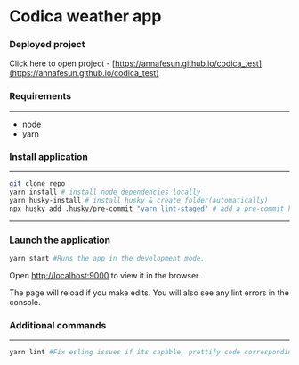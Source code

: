 # Codica weather app

### Deployed project

Click here to open project - [https://annafesun.github.io/codica_test](https://annafesun.github.io/codica_test)

### Requirements

---

- node
- yarn

### Install application

---

```bash
git clone repo
yarn install # install node dependencies locally
yarn husky-install # install husky & create folder(automatically)
npx husky add .husky/pre-commit "yarn lint-staged" # add a pre-commit hook
```

---

### Launch the application

```bash
yarn start #Runs the app in the development mode.
```

Open [http://localhost:9000](http://localhost:9000) to view it in the browser.

The page will reload if you make edits.
You will also see any lint errors in the console.

### Additional commands

---

```bash
yarn lint #Fix esling issues if its capable, prettify code corresponding to .prettierrc.js
```
